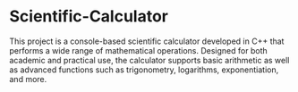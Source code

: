 # Scientific-Calculator
This project is a console-based scientific calculator developed in C++ that performs a wide range of mathematical operations. Designed for both academic and practical use, the calculator supports basic arithmetic as well as advanced functions such as trigonometry, logarithms, exponentiation, and more.
